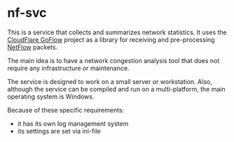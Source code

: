 # nf-svc

This is a service that collects and summarizes network statistics.
It uses the [CloudFlare GoFlow](https://github.com/cloudflare/goflow) project as a library for receiving and pre-processing [NetFlow](https://en.wikipedia.org/wiki/NetFlow) packets.

The main idea is to have a network congestion analysis tool that does not require any infrastructure or maintenance.

The service is designed to work on a small server or workstation.
Also, although the service can be compiled and run on a multi-platform, the main operating system is Windows.

Because of these specific requirements:
- it has its own log management system
- its settings are set via ini-file

